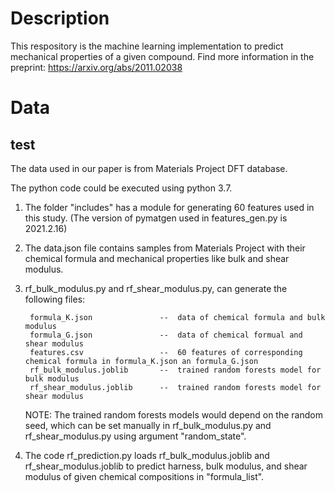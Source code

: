 # Description

This respository is the machine learning implementation to predict mechanical properties of a given compound.
Find more information in the preprint: https://arxiv.org/abs/2011.02038

# Data
## test
The data used in our paper is from Materials Project DFT database.

The python code could be executed using python 3.7.

1. The folder "includes" has a module for generating 60 features used in this study. (The version of pymatgen used in features_gen.py is 2021.2.16)

2. The data.json file contains samples from Materials Project with their chemical formula and mechanical properties like bulk and shear modulus. 

3. rf_bulk_modulus.py and rf_shear_modulus.py, can generate the following files:


        formula_K.json               --  data of chemical formula and bulk modulus
        formula_G.json               --  data of chemical formual and shear modulus
        features.csv                 --  60 features of corresponding chemical formula in formula_K.json an formula_G.json
        rf_bulk_modulus.joblib       --  trained random forests model for bulk modulus
        rf_shear_modulus.joblib      --  trained random forests model for shear modulus

    NOTE: The trained random forests models would depend on the random seed, which can be set manually in rf_bulk_modulus.py and rf_shear_modulus.py using argument "random_state". 


4. The code rf_prediction.py loads rf_bulk_modulus.joblib and rf_shear_modulus.joblib to predict harness, bulk modulus, and shear modulus of given chemical compositions in "formula_list".
